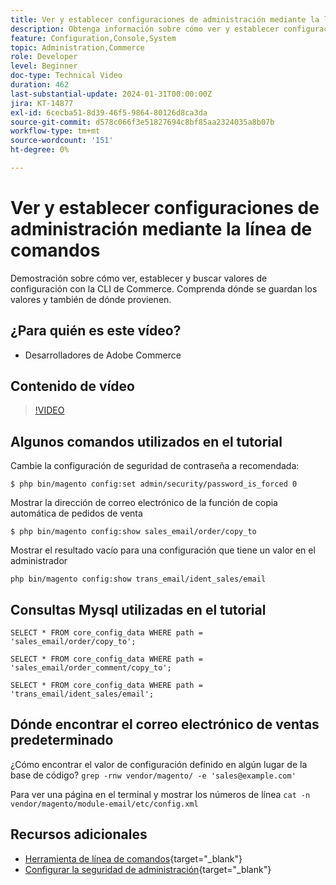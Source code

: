 ```yaml
---
title: Ver y establecer configuraciones de administración mediante la línea de comandos
description: Obtenga información sobre cómo ver y establecer configuraciones de administración mediante la línea de comandos.
feature: Configuration,Console,System
topic: Administration,Commerce
role: Developer
level: Beginner
doc-type: Technical Video
duration: 462
last-substantial-update: 2024-01-31T00:00:00Z
jira: KT-14877
exl-id: 6cecba51-8d39-46f5-9864-80126d8ca3da
source-git-commit: d578c066f3e51827694c8bf85aa2324035a8b07b
workflow-type: tm+mt
source-wordcount: '151'
ht-degree: 0%

---
```


# Ver y establecer configuraciones de administración mediante la línea de comandos

Demostración sobre cómo ver, establecer y buscar valores de configuración con la CLI de Commerce. Comprenda dónde se guardan los valores y también de dónde provienen.

## ¿Para quién es este vídeo?

- Desarrolladores de Adobe Commerce

## Contenido de vídeo

>[!VIDEO](https://video.tv.adobe.com/v/3427123?&learn=on)

## Algunos comandos utilizados en el tutorial

Cambie la configuración de seguridad de contraseña a recomendada:

`$ php bin/magento config:set admin/security/password_is_forced 0`

Mostrar la dirección de correo electrónico de la función de copia automática de pedidos de venta

`$ php bin/magento config:show sales_email/order/copy_to`

Mostrar el resultado vacío para una configuración que tiene un valor en el administrador

`php bin/magento config:show trans_email/ident_sales/email`

## Consultas Mysql utilizadas en el tutorial

```
SELECT * FROM core_config_data WHERE path = 'sales_email/order/copy_to';

SELECT * FROM core_config_data WHERE path = 'sales_email/order_comment/copy_to';

SELECT * FROM core_config_data WHERE path = 'trans_email/ident_sales/email';
```

## Dónde encontrar el correo electrónico de ventas predeterminado

¿Cómo encontrar el valor de configuración definido en algún lugar de la base de código?
`grep -rnw vendor/magento/ -e 'sales@example.com'`

Para ver una página en el terminal y mostrar los números de línea `cat -n vendor/magento/module-email/etc/config.xml`

## Recursos adicionales

- [Herramienta de línea de comandos](https://experienceleague.adobe.com/docs/commerce-operations/configuration-guide/cli/config-cli.html?lang=es){target="_blank"}
- [Configurar la seguridad de administración](https://experienceleague.adobe.com/docs/commerce-admin/systems/security/security-admin.html?lang=es){target="_blank"}
